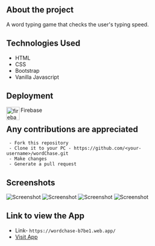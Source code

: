 ## About the project
  A word typing game that checks the user's typing speed.

## Technologies Used

 - HTML
 - CSS
 - Bootstrap
 - Vanilla Javascript

## Deployment
  <img align="left" alt="firebase" width="35px" src="https://www.vectorlogo.zone/logos/firebase/firebase-icon.svg" />
  Firebase<br>
  
## Any contributions are appreciated
```
 - Fork this repository
 - Clone it to your PC - https://github.com/<your-username>/wordChase.git
 - Make changes
 - Generate a pull request
```

## Screenshots

![Screenshot](https://user-images.githubusercontent.com/80754608/121459052-29fcaf00-c9c8-11eb-9cb8-37bcf777628a.png)
![Screenshot](https://user-images.githubusercontent.com/80754608/121459230-8069ed80-c9c8-11eb-8c1b-e0487a9ae54c.png)
![Screenshot](https://user-images.githubusercontent.com/80754608/121459484-fc643580-c9c8-11eb-9098-6bfcd751ee1c.png)
![Screenshot](https://user-images.githubusercontent.com/80754608/121459863-a479fe80-c9c9-11eb-856c-82a0cc08275e.png)

## Link to view the App
 - Link- `https://wordchase-b7be1.web.app/`
 - [Visit App](https://wordchase-b7be1.web.app/)
